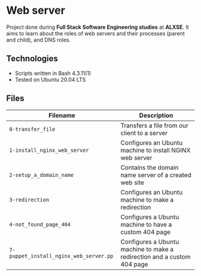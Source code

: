 # Web server

Project done during **Full Stack Software Engineering studies** at **ALXSE**. It aims to learn about the roles of web servers and their processes (parent and child), and DNS roles.

## Technologies

- Scripts written in Bash 4.3.11(1)
- Tested on Ubuntu 20.04 LTS

## Files

| Filename                               | Description                                                             |
| -------------------------------------- | ----------------------------------------------------------------------- |
| `0-transfer_file`                      | Transfers a file from our client to a server                            |
| `1-install_nginx_web_server`           | Configures an Ubuntu machine to install NGINX web server                |
| `2-setup_a_domain_name`                | Contains the domain name server of a created web site                   |
| `3-redirection`                        | Configures an Ubuntu machine to make a redirection                      |
| `4-not_found_page_404`                 | Configures a Ubuntu machine to have a custom 404 page                   |
| `7-puppet_install_nginx_web_server.pp` | Configures a Ubuntu machine to make a redirection and a custom 404 page |
